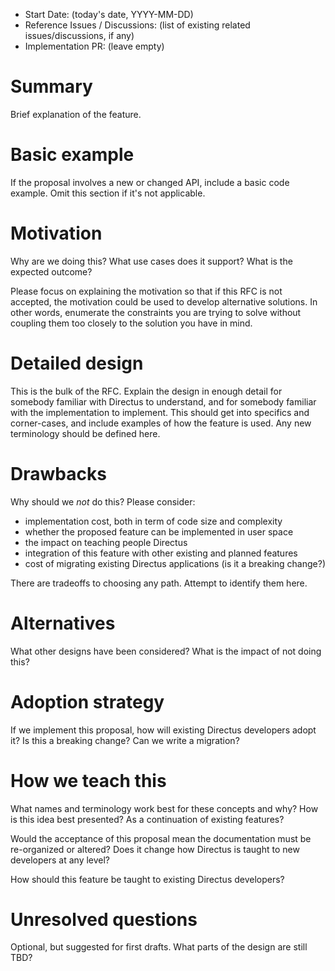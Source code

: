 - Start Date: (today's date, YYYY-MM-DD)
- Reference Issues / Discussions: (list of existing related issues/discussions, if any)
- Implementation PR: (leave empty)

# Summary

Brief explanation of the feature.

# Basic example

If the proposal involves a new or changed API, include a basic code example.
Omit this section if it's not applicable.

# Motivation

Why are we doing this? What use cases does it support? What is the expected
outcome?

Please focus on explaining the motivation so that if this RFC is not accepted,
the motivation could be used to develop alternative solutions. In other words,
enumerate the constraints you are trying to solve without coupling them too
closely to the solution you have in mind.

# Detailed design

This is the bulk of the RFC. Explain the design in enough detail for somebody
familiar with Directus to understand, and for somebody familiar with the
implementation to implement. This should get into specifics and corner-cases,
and include examples of how the feature is used. Any new terminology should be
defined here.

# Drawbacks

Why should we _not_ do this? Please consider:

- implementation cost, both in term of code size and complexity
- whether the proposed feature can be implemented in user space
- the impact on teaching people Directus
- integration of this feature with other existing and planned features
- cost of migrating existing Directus applications (is it a breaking change?)

There are tradeoffs to choosing any path. Attempt to identify them here.

# Alternatives

What other designs have been considered? What is the impact of not doing this?

# Adoption strategy

If we implement this proposal, how will existing Directus developers adopt it? Is
this a breaking change? Can we write a migration?

# How we teach this

What names and terminology work best for these concepts and why? How is this
idea best presented? As a continuation of existing features?

Would the acceptance of this proposal mean the documentation must be
re-organized or altered? Does it change how Directus is taught to new developers
at any level?

How should this feature be taught to existing Directus developers?

# Unresolved questions

Optional, but suggested for first drafts. What parts of the design are still
TBD?
